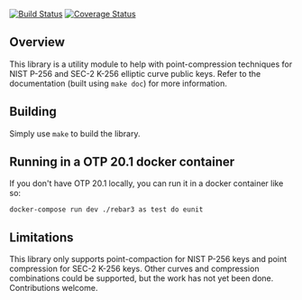 [![Build Status](https://travis-ci.org/helium/ecc_compact.svg?branch=master)](https://travis-ci.org/helium/ecc_compact)
[![Coverage Status](https://coveralls.io/repos/github/helium/ecc_compact/badge.svg?branch=master)](https://coveralls.io/github/helium/ecc_compact?branch=master)


Overview
--------

This library is a utility module to help with point-compression techniques
for NIST P-256 and SEC-2 K-256 elliptic curve public keys. Refer to the
documentation (built using `make doc`) for more information.

Building
--------

Simply use `make` to build the library.

Running in a OTP 20.1 docker container
--------
If you don't have OTP 20.1 locally, you can run it in a docker container like so:
```
docker-compose run dev ./rebar3 as test do eunit
```

Limitations
-----------

This library only supports point-compaction for NIST P-256 keys and point
compression for SEC-2 K-256 keys. Other curves and compression combinations
could be supported, but the work has not yet been done. Contributions welcome.
